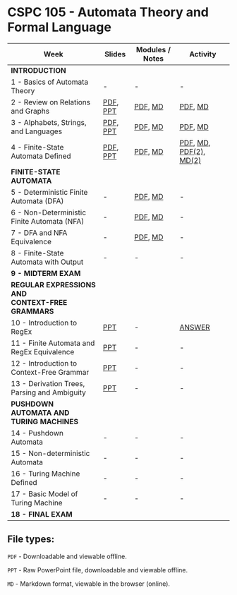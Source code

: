 # CSPC 105 - Automata Theory and Formal Language

| Week | Slides | Modules / Notes | Activity |
| --- | --- | --- | --- |
| **INTRODUCTION** |  |  |  |
| 1 - Basics of Automata Theory | - | - | - |
| 2 - Review on Relations and Graphs | [PDF](https://github.com/louisfacun/teaching/raw/master/cspc105/2022/slides/lesson2.pdf), [PPT](https://github.com/louisfacun/teaching/raw/master/cspc105/2022/slides/lesson2.pptx) | [PDF](https://github.com/louisfacun/teaching/raw/master/cspc105/2022/modules/2/lesson2.pdf), [MD](https://github.com/louisfacun/teaching/blob/master/cspc105/2022/modules/2/lesson2.md) | [PDF](https://github.com/louisfacun/teaching/raw/master/cspc105/2022/activities/2/lesson2.pdf), [MD](https://github.com/louisfacun/teaching/blob/master/cspc105/2022/activities/2/lesson2.md) |
| 3 - Alphabets, Strings, and Languages | [PDF](https://github.com/louisfacun/teaching/raw/master/cspc105/2022/slides/lesson3.pdf), [PPT](https://github.com/louisfacun/teaching/raw/master/cspc105/2022/slides/lesson3.pptx) | [PDF](https://github.com/louisfacun/teaching/raw/master/cspc105/2022/modules/3/lesson3.pdf), [MD](https://github.com/louisfacun/teaching/blob/master/cspc105/2022/modules/3/lesson3.md) | [PDF](https://github.com/louisfacun/teaching/raw/master/cspc105/2022/activities/3/lesson3.pdf), [MD](https://github.com/louisfacun/teaching/blob/master/cspc105/2022/activities/3/lesson3.md) |
| 4 - Finite-State Automata Defined | [PDF](https://github.com/louisfacun/teaching/raw/master/cspc105/2022/slides/lesson4.pdf), [PPT](https://github.com/louisfacun/teaching/raw/master/cspc105/2022/slides/lesson4.pptx) | [PDF](https://github.com/louisfacun/teaching/raw/master/cspc105/2022/modules/4/lesson4.pdf), [MD](https://github.com/louisfacun/teaching/blob/master/cspc105/2022/modules/4/lesson4.md) | [PDF](https://github.com/louisfacun/teaching/raw/master/cspc105/2022/activities/4/lesson4.pdf), [MD](https://github.com/louisfacun/teaching/blob/master/cspc105/2022/activities/4/lesson4.md), [PDF(2)](https://github.com/louisfacun/teaching/raw/master/cspc105/2022/activities/4/lesson4-2.pdf), [MD(2)](https://github.com/louisfacun/teaching/blob/master/cspc105/2022/activities/4/lesson4-2.md)  |
| **FINITE-STATE AUTOMATA** |  |  |  |
| 5 - Deterministic Finite Automata (DFA) | - | [PDF](https://github.com/louisfacun/teaching/raw/master/cspc105/2022/modules/5/lesson5.pdf), [MD](https://github.com/louisfacun/teaching/blob/master/cspc105/2022/modules/5/lesson5.md) | - |
| 6 - Non-Deterministic Finite Automata (NFA) | - | [PDF](https://github.com/louisfacun/teaching/raw/master/cspc105/2022/modules/6/lesson6.pdf), [MD](https://github.com/louisfacun/teaching/blob/master/cspc105/2022/modules/6/lesson6.md) | - |
| 7 - DFA and NFA Equivalence | - | [PDF](https://github.com/louisfacun/teaching/raw/master/cspc105/2022/modules/7/lesson7.pdf), [MD](https://github.com/louisfacun/teaching/blob/master/cspc105/2022/modules/7/lesson7.md)  | - |
| 8 - Finite-State Automata with Output | - | - | - |
| **9 - MIDTERM EXAM** |  |  |  |
| **REGULAR EXPRESSIONS AND<br>CONTEXT-FREE GRAMMARS** |  |  |  |
| 10 - Introduction to RegEx | [PPT](https://github.com/louisfacun/teaching/raw/master/cspc105/2022/slides/lesson9.pptx) | - | [ANSWER](https://github.com/louisfacun/teaching/raw/master/cspc105/2022/slides/lesson9-activity.pptx) |
| 11 - Finite Automata and RegEx Equivalence | [PPT](https://github.com/louisfacun/teaching/raw/master/cspc105/2022/slides/lesson10.pptx) | - | - |
| 12 - Introduction to Context-Free Grammar | [PPT](https://github.com/louisfacun/teaching/raw/master/cspc105/2022/slides/lesson11.pptx) | - | - |
| 13 - Derivation Trees, Parsing and Ambiguity | [PPT](https://github.com/louisfacun/teaching/raw/master/cspc105/2022/slides/lesson12.pptx) | - | - |
| **PUSHDOWN AUTOMATA AND<br>TURING MACHINES** |  |  |  |
| 14 - Pushdown Automata | - | - | - |
| 15 - Non-deterministic Automata | - | - | - |
| 16 - Turing Machine Defined | - | - | - |
| 17 - Basic Model of Turing Machine | - | - | - |
| **18 - FINAL EXAM** |  |  | |
## File types:
`PDF` - Downloadable and viewable offline.

`PPT` - Raw PowerPoint file, downloadable and viewable offline.

`MD` - Markdown format, viewable in the browser (online).
